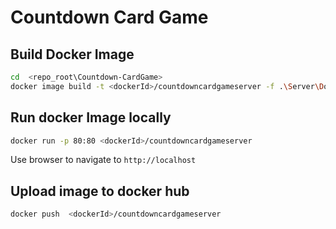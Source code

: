 # Countdown Card Game



## Build Docker Image
```bash
cd  <repo_root\Countdown-CardGame>
docker image build -t <dockerId>/countdowncardgameserver -f .\Server\Dockerfile .
```

## Run docker Image locally

```bash
docker run -p 80:80 <dockerId>/countdowncardgameserver
```
Use browser to navigate to `http://localhost`

## Upload image to docker hub

```bash
docker push  <dockerId>/countdowncardgameserver
```

